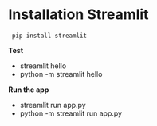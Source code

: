 # Installation Streamlit

` pip install streamlit`

**Test**
- streamlit hello
- python -m streamlit hello


**Run the app**
- streamlit run app.py
- python -m streamlit run app.py

